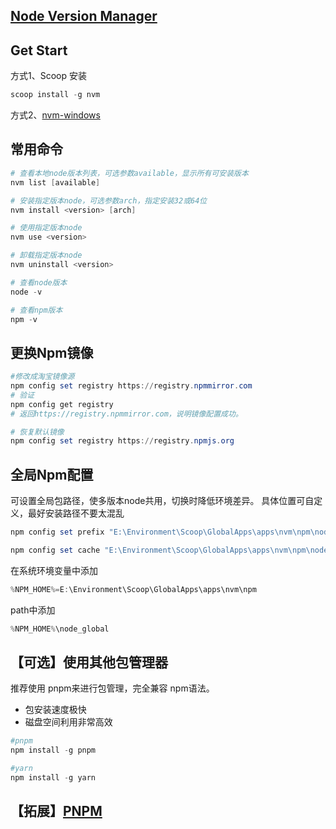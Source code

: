 ## [Node Version Manager](https://github.com/nvm-sh/nvm)



## Get Start

方式1、Scoop 安装

```powershell
scoop install -g nvm
```

方式2、[nvm-windows](https://github.com/coreybutler/nvm-windows)



## 常用命令

```powershell
# 查看本地node版本列表，可选参数available，显示所有可安装版本
nvm list [available]

# 安装指定版本node，可选参数arch，指定安装32或64位
nvm install <version> [arch]

# 使用指定版本node
nvm use <version>	

# 卸载指定版本node
nvm uninstall <version>		

# 查看node版本
node -v	

# 查看npm版本
npm -v	
```



## 更换Npm镜像

```powershell
#修改成淘宝镜像源
npm config set registry https://registry.npmmirror.com
# 验证
npm config get registry
# 返回https://registry.npmmirror.com，说明镜像配置成功。

# 恢复默认镜像
npm config set registry https://registry.npmjs.org
```



## 全局Npm配置

可设置全局包路径，使多版本node共用，切换时降低环境差异。
具体位置可自定义，最好安装路径不要太混乱

```powershell
npm config set prefix "E:\Environment\Scoop\GlobalApps\apps\nvm\npm\node_global"

npm config set cache "E:\Environment\Scoop\GlobalApps\apps\nvm\npm\node_cache"
```

在系统环境变量中添加

```powershell
%NPM_HOME%=E:\Environment\Scoop\GlobalApps\apps\nvm\npm
```

path中添加

```powershell
%NPM_HOME%\node_global
```



## 【可选】使用其他包管理器

推荐使用 pnpm来进行包管理，完全兼容 npm语法。

- 包安装速度极快
- 磁盘空间利用非常高效

```powershell
#pnpm
npm install -g pnpm

#yarn
npm install -g yarn 
```



## 【拓展】[PNPM](https://pnpm.io/)